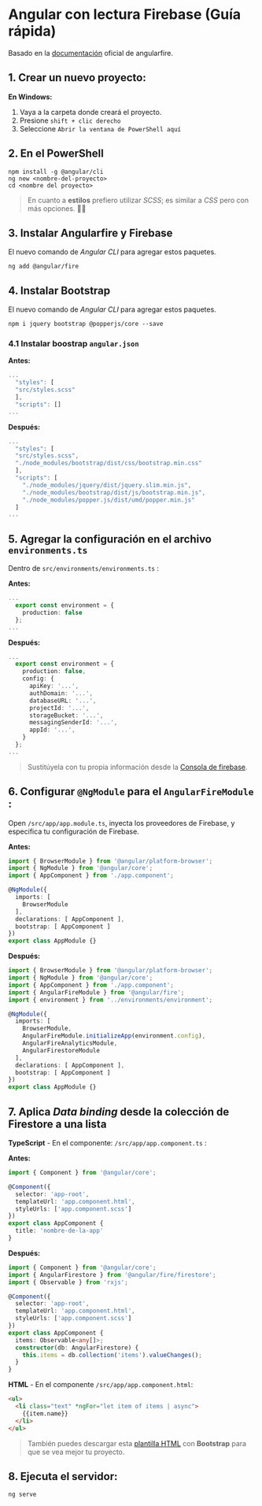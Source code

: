 # Angular con lectura Firebase (Guía rápida)

Basado en la [documentación](https://github.com/angular/angularfire/blob/master/docs/install-and-setup.md) oficial de angularfire.

## 1. Crear un nuevo proyecto:

  **En Windows:**

  1. Vaya a la carpeta donde creará el proyecto.
  2. Presione `shift + clic derecho`
  3. Seleccione ` Abrir la ventana de PowerShell aquí `

## 2. En el PowerShell

``` shell
npm install -g @angular/cli
ng new <nombre-del-proyecto>
cd <nombre del proyecto>
```

> En cuanto a **estilos** prefiero utilizar *SCSS*; es similar a *CSS* pero con más opciones. 👌🏻

## 3. Instalar Angularfire y Firebase

El nuevo comando de *Angular CLI* para agregar estos paquetes.

``` shell
ng add @angular/fire
```

## 4. Instalar Bootstrap

El nuevo comando de *Angular CLI* para agregar estos paquetes.

``` shell
npm i jquery bootstrap @popperjs/core --save
```

### 4.1 Instalar boostrap `angular.json`

**Antes:**

``` ts
...
  "styles": [
  "src/styles.scss"
  ],
  "scripts": []
...
```

**Después:**

``` ts
...
  "styles": [
  "src/styles.scss",
  "./node_modules/bootstrap/dist/css/bootstrap.min.css"
  ],
  "scripts": [
    "./node_modules/jquery/dist/jquery.slim.min.js",
    "./node_modules/bootstrap/dist/js/bootstrap.min.js",
    "./node_modules/popper.js/dist/umd/popper.min.js"
  ]
...
```

## 5. Agregar la configuración en el archivo `environments.ts`

Dentro de `src/environments/environments.ts` :

**Antes:**

``` ts
...
  export const environment = {
    production: false
  };
...
```


**Después:**

``` ts
...
  export const environment = {
    production: false,
    config: {
      apiKey: '...',
      authDomain: '...',
      databaseURL: '...',
      projectId: '...',
      storageBucket: '...',
      messagingSenderId: '...',
      appId: '...',
    }
  };
...
```

> Sustitúyela con tu propia información desde la [Consola de firebase](https://console.firebase.google.com/u/0).

## 6. Configurar `@NgModule` para el `AngularFireModule` :

Open `/src/app/app.module.ts`, inyecta los proveedores de Firebase, y especifica tu configuración de Firebase.

**Antes:**

``` ts
import { BrowserModule } from '@angular/platform-browser';
import { NgModule } from '@angular/core';
import { AppComponent } from './app.component';

@NgModule({
  imports: [
    BrowserModule
  ],
  declarations: [ AppComponent ],
  bootstrap: [ AppComponent ]
})
export class AppModule {}
```

**Después:**

``` ts
import { BrowserModule } from '@angular/platform-browser';
import { NgModule } from '@angular/core';
import { AppComponent } from './app.component';
import { AngularFireModule } from '@angular/fire';
import { environment } from '../environments/environment';

@NgModule({
  imports: [
    BrowserModule,
    AngularFireModule.initializeApp(environment.config),
    AngularFireAnalyticsModule,
    AngularFirestoreModule
  ],
  declarations: [ AppComponent ],
  bootstrap: [ AppComponent ]
})
export class AppModule {}
```

## 7. Aplica *Data binding* desde la colección de Firestore a una lista

**TypeScript** - En el componente: `/src/app/app.component.ts` :

**Antes:**

``` ts
import { Component } from '@angular/core';

@Component({
  selector: 'app-root',
  templateUrl: 'app.component.html',
  styleUrls: ['app.component.scss']
})
export class AppComponent {
  title: 'nombre-de-la-app'
}
```

**Después:**

``` ts
import { Component } from '@angular/core';
import { AngularFirestore } from '@angular/fire/firestore';
import { Observable } from 'rxjs';

@Component({
  selector: 'app-root',
  templateUrl: 'app.component.html',
  styleUrls: ['app.component.scss']
})
export class AppComponent {
  items: Observable<any[]>;
  constructor(db: AngularFirestore) {
    this.items = db.collection('items').valueChanges();
  }
}
```

**HTML** - En el componente `/src/app/app.component.html`:

``` html
<ul>
  <li class="text" *ngFor="let item of items | async">
    {{item.name}}
  </li>
</ul>
```

>También puedes descargar esta [plantilla HTML](https://github.com/RichGlz/AnguBase-project/blob/master/src/app/app.component.html) con **Bootstrap** para que se vea mejor tu proyecto.

## 8. Ejecuta el servidor:

``` shell
ng serve
```
